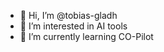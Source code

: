 - 👋 Hi, I’m @tobias-gladh
- 👀 I’m interested in AI tools
- 🌱 I’m currently learning CO-Pilot

<!---
tobias-gladh/tobias-gladh is a ✨ special ✨ repository because its `README.md` (this file) appears on your GitHub profile.
You can click the Preview link to take a look at your changes.
--->
